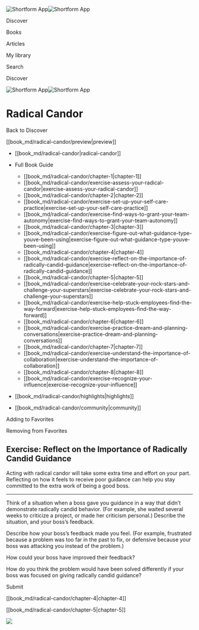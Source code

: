![Shortform App](/img/logo.36a2399e.svg)![Shortform App](/img/logo-dark.70c1b072.svg)

Discover

Books

Articles

My library

Search

Discover

![Shortform App](/img/logo.36a2399e.svg)![Shortform App](/img/logo-dark.70c1b072.svg)

# Radical Candor

Back to Discover

[[book_md/radical-candor/preview|preview]]

  * [[book_md/radical-candor|radical-candor]]
  * Full Book Guide

    * [[book_md/radical-candor/chapter-1|chapter-1]]
    * [[book_md/radical-candor/exercise-assess-your-radical-candor|exercise-assess-your-radical-candor]]
    * [[book_md/radical-candor/chapter-2|chapter-2]]
    * [[book_md/radical-candor/exercise-set-up-your-self-care-practice|exercise-set-up-your-self-care-practice]]
    * [[book_md/radical-candor/exercise-find-ways-to-grant-your-team-autonomy|exercise-find-ways-to-grant-your-team-autonomy]]
    * [[book_md/radical-candor/chapter-3|chapter-3]]
    * [[book_md/radical-candor/exercise-figure-out-what-guidance-type-youve-been-using|exercise-figure-out-what-guidance-type-youve-been-using]]
    * [[book_md/radical-candor/chapter-4|chapter-4]]
    * [[book_md/radical-candor/exercise-reflect-on-the-importance-of-radically-candid-guidance|exercise-reflect-on-the-importance-of-radically-candid-guidance]]
    * [[book_md/radical-candor/chapter-5|chapter-5]]
    * [[book_md/radical-candor/exercise-celebrate-your-rock-stars-and-challenge-your-superstars|exercise-celebrate-your-rock-stars-and-challenge-your-superstars]]
    * [[book_md/radical-candor/exercise-help-stuck-employees-find-the-way-forward|exercise-help-stuck-employees-find-the-way-forward]]
    * [[book_md/radical-candor/chapter-6|chapter-6]]
    * [[book_md/radical-candor/exercise-practice-dream-and-planning-conversations|exercise-practice-dream-and-planning-conversations]]
    * [[book_md/radical-candor/chapter-7|chapter-7]]
    * [[book_md/radical-candor/exercise-understand-the-importance-of-collaboration|exercise-understand-the-importance-of-collaboration]]
    * [[book_md/radical-candor/chapter-8|chapter-8]]
    * [[book_md/radical-candor/exercise-recognize-your-influence|exercise-recognize-your-influence]]
  * [[book_md/radical-candor/highlights|highlights]]
  * [[book_md/radical-candor/community|community]]



Adding to Favorites 

Removing from Favorites 

## Exercise: Reflect on the Importance of Radically Candid Guidance

Acting with radical candor will take some extra time and effort on your part. Reflecting on how it feels to receive poor guidance can help you stay committed to the extra work of being a good boss.

* * *

Think of a situation when a boss gave you guidance in a way that didn’t demonstrate radically candid behavior. (For example, she waited several weeks to criticize a project, or made her criticism personal.) Describe the situation, and your boss’s feedback.

Describe how your boss’s feedback made you feel. (For example, frustrated because a problem was too far in the past to fix, or defensive because your boss was attacking you instead of the problem.)

How could your boss have improved their feedback?

How do you think the problem would have been solved differently if your boss was focused on giving radically candid guidance?

Submit 

[[book_md/radical-candor/chapter-4|chapter-4]]

[[book_md/radical-candor/chapter-5|chapter-5]]

![](https://bat.bing.com/action/0?ti=56018282&Ver=2&mid=2a963a4c-649d-4a8c-83df-ccfe7ea8b7e1&sid=f30c5e70639211ee87d33f0876d93783&vid=f30c9700639211eeb3a75d830392c94f&vids=0&msclkid=N&pi=0&lg=en-US&sw=800&sh=600&sc=24&nwd=1&tl=Shortform%20%7C%20Radical%20Candor&p=https%3A%2F%2Fwww.shortform.com%2Fapp%2Fbook%2Fradical-candor%2Fexercise-reflect-on-the-importance-of-radically-candid-guidance&r=&lt=522&evt=pageLoad&sv=1&rn=707969)
